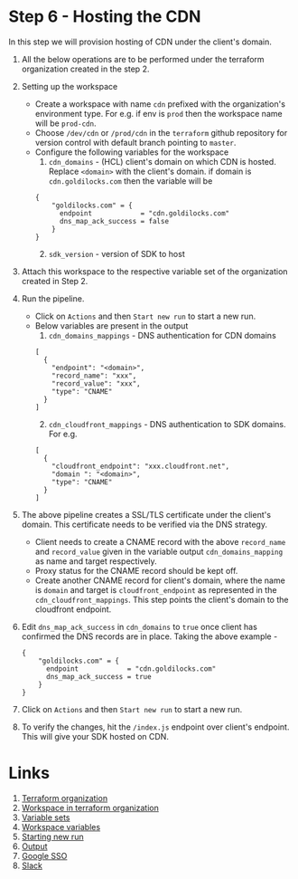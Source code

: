 # Step 6 - Hosting the CDN

In this step we will provision hosting of CDN under the client's domain.

1. All the below operations are to be performed under the terraform organization created in the step 2.
2. Setting up the workspace
    - Create a workspace with name `cdn` prefixed with the organization's environment type. For e.g. if env is `prod` then the workspace name will be `prod-cdn`.
    - Choose `/dev/cdn` or `/prod/cdn` in the `terraform` github repository for version control with default branch pointing to `master`.
    - Configure the following variables for the workspace
        1. `cdn_domains` - (HCL) client's domain on which CDN is hosted. Replace `<domain>` with the client's domain. if domain is `cdn.goldilocks.com` then the variable will be
        ```
        {
            "goldilocks.com" = {
              endpoint            = "cdn.goldilocks.com"
              dns_map_ack_success = false
            }
        }
        ```
        2. `sdk_version` - version of SDK to host
3. Attach this workspace to the respective variable set of the organization created in Step 2.
4. Run the pipeline.
    - Click on `Actions` and then `Start new run` to start a new run.
    - Below variables are present in the output
        1. `cdn_domains_mappings` - DNS authentication for CDN domains
        ```
        [
          {
            "endpoint": "<domain>",
            "record_name": "xxx",
            "record_value": "xxx",
            "type": "CNAME"
          }
        ]
        ```
        2. `cdn_cloudfront_mappings` - DNS authentication to SDK domains. For e.g.
        ```
        [
          {
            "cloudfront_endpoint": "xxx.cloudfront.net",
            "domain ": "<domain>",
            "type": "CNAME"
          }
        ]
        ```

5. The above pipeline creates a SSL/TLS certificate under the client's domain. This certificate needs to be verified via the DNS strategy.
    - Client needs to create a CNAME record with the above `record_name` and `record_value` given in the variable output `cdn_domains_mapping` as name and target respectively.
    - Proxy status for the CNAME record should be kept off.
    - Create another CNAME record for client's domain, where the name is `domain` and target is `cloudfront_endpoint` as represented in the `cdn_cloudfront_mappings`. This step points the client's domain to the cloudfront endpoint.
6. Edit `dns_map_ack_success` in `cdn_domains` to `true` once client has confirmed the DNS records are in place. Taking the above example - 
    ```
    {
        "goldilocks.com" = {
          endpoint            = "cdn.goldilocks.com"
          dns_map_ack_success = true
        }
    }
    ```
7. Click on `Actions` and then `Start new run` to start a new run.
8. To verify the changes, hit the `/index.js` endpoint over client's endpoint. This will give your SDK hosted on CDN.

# Links
1. [Terraform organization](../terraform/organization.md)
2. [Workspace in terraform organization](../terraform/workspace.md)
3. [Variable sets](../terraform/variable_sets.md)
4. [Workspace variables](../terraform/workspace_variables.md)
5. [Starting new run](../terraform/action.md#starting-new-run)
6. [Output](../terraform/action.md#output)
7. [Google SSO](../client/sso.md)
8. [Slack](../client/slack.md)